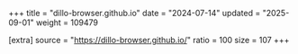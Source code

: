 +++
title = "dillo-browser.github.io"
date = "2024-07-14"
updated = "2025-09-01"
weight = 109479

[extra]
source = "https://dillo-browser.github.io/"
ratio = 100
size = 107
+++
